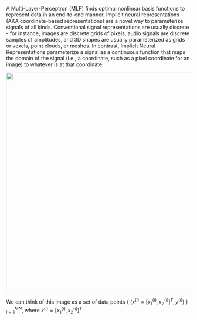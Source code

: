 A Multi-Layer-Perceptron (MLP) finds optimal nonlinear basis functions to represent data in an end-to-end manner. Implicit neural representations (AKA coordinate-based representations) are a novel way to parameterize signals of all kinds. Conventional signal representations are usually discrete - for instance, images are discrete grids of pixels, audio signals are discrete samples of amplitudes, and 3D shapes are usually parameterized as grids or voxels, point clouds, or meshes. In contrast, Implicit Neural Representations parameterize a signal as a continuous function that maps the domain of the signal (i.e., a coordinate, such as a pixel coordinate for an image) to whatever is at that coordinate. 

<img width=600 src="https://github.com/Aparnak12/Deep-Learning/assets/51270673/3951dea0-fd05-4cf9-a3dd-2600823fb35e">

We can think of this image as a set of data points 
{ $(x^{(i)} = [x_{1}^{(i)}, x_{2}^{(i)}]^T, y^{(i)})$ } $^{M N}_ {i=1}$, where  $x^{(i)} = [x_{1}^{(i)}, x_{2}^{(i)}]^T$
